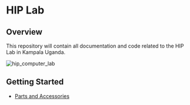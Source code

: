 # HIP Lab

## Overview
This repository will contain all documentation and code related to the HIP Lab in Kampala Uganda.

![hip_computer_lab](https://user-images.githubusercontent.com/26353407/123568556-97635a80-d792-11eb-89d6-adbe36be82cf.png)

## Getting Started
- [Parts and Accessories](docs/parts.md)
